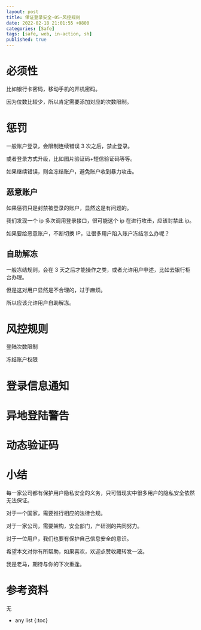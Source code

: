 ```yaml
---
layout: post
title: 保证登录安全-05-风控规则
date: 2022-02-18 21:01:55 +0800 
categories: [Safe]
tags: [safe, web, in-action, sh]
published: true
---
```


# 必须性

比如银行卡密码，移动手机的开机密码。

因为位数比较少，所以肯定需要添加对应的次数限制。

# 惩罚

一般账户登录，会限制连续错误 3 次之后，禁止登录。

或者登录方式升级，比如图片验证码+短信验证码等等。

如果继续错误，则会冻结账户，避免账户收到暴力攻击。

## 恶意账户

如果惩罚只是封禁被登录的账户，显然这是有问题的。

我们发现一个 ip 多次调用登录接口，很可能这个 ip 在进行攻击，应该封禁此 ip。

如果要给恶意账户，不断切换 IP，让很多用户陷入账户冻结怎么办呢？

## 自助解冻

一般冻结规则，会在 3 天之后才能操作之类，或者允许用户申述，比如去银行柜台办理。

但是这对用户显然是不合理的，过于麻烦。

所以应该允许用户自助解冻。

# 风控规则

登陆次数限制

冻结账户权限

# 登录信息通知

# 异地登陆警告

# 动态验证码





# 小结

每一家公司都有保护用户隐私安全的义务，只可惜现实中很多用户的隐私安全依然无法保证。

对于一个国家，需要推行相应的法律合规。

对于一家公司，需要架构，安全部门，产研测的共同努力。

对于一位用户，我们也要有保护自己信息安全的意识。

希望本文对你有所帮助，如果喜欢，欢迎点赞收藏转发一波。

我是老马，期待与你的下次重逢。

# 参考资料

无

* any list
{:toc}